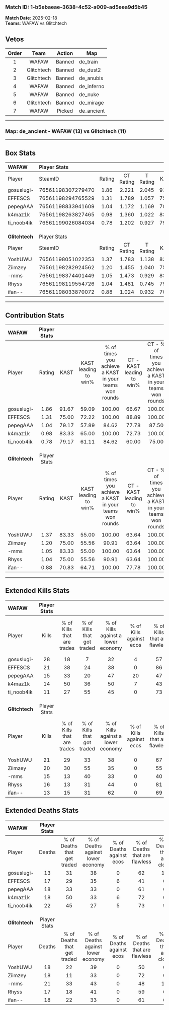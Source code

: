 ### Match ID: 1-b5ebaeae-3638-4c52-a009-ad5eea9d5b45  
**Match Date**: 2025-02-18  
**Teams**: WAFAW vs Glitchtech  

## Vetos  

| Order | Team | Action | Map |
| :---: | :--: | :----: | --- |
| 1 | WAFAW | Banned | de_train |
| 2 | Glitchtech | Banned | de_dust2 |
| 3 | Glitchtech | Banned | de_anubis |
| 4 | WAFAW | Banned | de_inferno |
| 5 | WAFAW | Banned | de_nuke |
| 6 | Glitchtech | Banned | de_mirage |
| 7 | WAFAW | Picked | de_ancient |

---  

### **Map**: de_ancient - WAFAW (13) vs Glitchtech (11)  
---  

## Box Stats  

| **WAFAW**      | Player Stats      |        |           |          |       |       |       |         |        |      |     |
| :- | :- | :-: | :-: | :-: | :-: | :-: | :-: | :-: | :-: | :-: | :-: |
| Player         | SteamID           | Rating | CT Rating | T Rating | KAST  |  ADR  | Kills | Assists | Deaths | K/D  | HS% |
| gosuslugi-     | 76561198307279470 |  1.86  |   2.221   |  2.045   | 91.67 | 122.8 |  28   |    5    |   13   | 2.15 | 71  |
| EFFESCS        | 76561198294765529 |  1.31  |   1.789   |  1.057   | 75.00 | 91.0  |  21   |    8    |   17   | 1.24 | 57  |
| pepegAAA       | 76561198833941609 |  1.04  |   1.172   |  1.169   | 79.17 | 72.0  |  15   |    6    |   18   | 0.83 | 66  |
| k4maz1k        | 76561198263827465 |  0.98  |   1.360   |  1.022   | 83.33 | 59.5  |  14   |    3    |   18   | 0.78 | 85  |
| ti_noob4ik     | 76561199026084034 |  0.78  |   1.202   |  0.927   | 79.17 | 60.8  |  11   |    9    |   22   | 0.50 | 72  |
|                |                   |        |           |          |       |       |       |         |        |      |     |
|                |                   |        |           |          |       |       |       |         |        |      |     |
|                |                   |        |           |          |       |       |       |         |        |      |     |
| **Glitchtech** | Player Stats      |        |           |          |       |       |       |         |        |      |     |
| Player         | SteamID           | Rating | CT Rating | T Rating | KAST  |  ADR  | Kills | Assists | Deaths | K/D  | HS% |
| YoshUWU        | 76561198051022353 |  1.37  |   1.783   |  1.138   | 83.33 | 97.0  |  21   |    8    |   18   | 1.17 | 52  |
| Ziimzey        | 76561198282924562 |  1.20  |   1.455   |  1.040   | 75.00 | 78.9  |  20   |    5    |   18   | 1.11 | 45  |
| -mms           | 76561198374401449 |  1.05  |   1.473   |  0.929   | 83.33 | 81.4  |  15   |   10    |   21   | 0.71 | 60  |
| Rhyss          | 76561198119554726 |  1.04  |   1.481   |  0.745   | 75.00 | 65.6  |  16   |    6    |   17   | 0.94 | 50  |
| ifan--         | 76561198033870072 |  0.88  |   1.024   |  0.932   | 70.83 | 66.2  |  13   |    6    |   18   | 0.72 | 38  |
---  

## Contribution Stats  

| **WAFAW**      | Player Stats |       |                      |                                                        |                           |                                                             |                          |                                                            |
| :- | :-: | :-: | :-: | :-: | :-: | :-: | :-: | :-: |
| Player         |    Rating    | KAST  | KAST leading to win% | % of times you achieve a KAST in your teams won rounds | CT - KAST leading to win% | CT - % of times you achieve a KAST in your teams won rounds | T - KAST leading to win% | T - % of times you achieve a KAST in your teams won rounds |
| gosuslugi-     |     1.86     | 91.67 |        59.09         |                         100.00                         |           66.67           |                           100.00                            |          50.00           |                           100.00                           |
| EFFESCS        |     1.31     | 75.00 |        72.22         |                         100.00                         |           88.89           |                           100.00                            |          55.56           |                           100.00                           |
| pepegAAA       |     1.04     | 79.17 |        57.89         |                         84.62                          |           77.78           |                            87.50                            |          40.00           |                           80.00                            |
| k4maz1k        |     0.98     | 83.33 |        65.00         |                         100.00                         |           72.73           |                           100.00                            |          55.56           |                           100.00                           |
| ti_noob4ik     |     0.78     | 79.17 |        61.11         |                         84.62                          |           60.00           |                            75.00                            |          62.50           |                           100.00                           |
|                |              |       |                      |                                                        |                           |                                                             |                          |                                                            |
|                |              |       |                      |                                                        |                           |                                                             |                          |                                                            |
|                |              |       |                      |                                                        |                           |                                                             |                          |                                                            |
| **Glitchtech** | Player Stats |       |                      |                                                        |                           |                                                             |                          |                                                            |
| Player         |    Rating    | KAST  | KAST leading to win% | % of times you achieve a KAST in your teams won rounds | CT - KAST leading to win% | CT - % of times you achieve a KAST in your teams won rounds | T - KAST leading to win% | T - % of times you achieve a KAST in your teams won rounds |
| YoshUWU        |     1.37     | 83.33 |        55.00         |                         100.00                         |           63.64           |                           100.00                            |          44.44           |                           100.00                           |
| Ziimzey        |     1.20     | 75.00 |        55.56         |                         90.91                          |           63.64           |                           100.00                            |          42.86           |                           75.00                            |
| -mms           |     1.05     | 83.33 |        55.00         |                         100.00                         |           63.64           |                           100.00                            |          44.44           |                           100.00                           |
| Rhyss          |     1.04     | 75.00 |        55.56         |                         90.91                          |           63.64           |                           100.00                            |          42.86           |                           75.00                            |
| ifan--         |     0.88     | 70.83 |        64.71         |                         100.00                         |           77.78           |                           100.00                            |          50.00           |                           100.00                           |
---  

## Extended Kills Stats  

| **WAFAW**      | Player Stats |                            |                            |                                    |                         |                              |                                 |                                       |                    |           |
| :- | :-: | :-: | :-: | :-: | :-: | :-: | :-: | :-: | :-: | :-: |
| Player         |    Kills     | % of Kills that are trades | % of Kills that got traded | % of Kills against a lower economy | % of Kills against ecos | % of Kills that are flawless | % of Kills that are close duels | % of Kills that are assisted by flash | Pistol Round Kills | AWP Kills |
| gosuslugi-     |      28      |             18             |             7              |                 32                 |            4            |              57              |               11                |                   4                   |         5          |     7     |
| EFFESCS        |      21      |             38             |             24             |                 38                 |            0            |              86              |                0                |                   0                   |         0          |     0     |
| pepegAAA       |      15      |             33             |             20             |                 47                 |           20            |              47              |                7                |                  13                   |         0          |     0     |
| k4maz1k        |      14      |             50             |             36             |                 50                 |            7            |              43              |                0                |                   7                   |         0          |     2     |
| ti_noob4ik     |      11      |             27             |             55             |                 45                 |            0            |              73              |                0                |                   9                   |         0          |     2     |
|                |              |                            |                            |                                    |                         |                              |                                 |                                       |                    |           |
|                |              |                            |                            |                                    |                         |                              |                                 |                                       |                    |           |
|                |              |                            |                            |                                    |                         |                              |                                 |                                       |                    |           |
| **Glitchtech** | Player Stats |                            |                            |                                    |                         |                              |                                 |                                       |                    |           |
| Player         |    Kills     | % of Kills that are trades | % of Kills that got traded | % of Kills against a lower economy | % of Kills against ecos | % of Kills that are flawless | % of Kills that are close duels | % of Kills that are assisted by flash | Pistol Round Kills | AWP Kills |
| YoshUWU        |      21      |             29             |             33             |                 38                 |            0            |              67              |               10                |                   5                   |         1          |     1     |
| Ziimzey        |      20      |             30             |             55             |                 35                 |            0            |              55              |                5                |                   5                   |         0          |     1     |
| -mms           |      15      |             13             |             40             |                 33                 |            0            |              40              |                0                |                   0                   |         0          |     1     |
| Rhyss          |      16      |             13             |             31             |                 44                 |            0            |              81              |               13                |                   6                   |         0          |     0     |
| ifan--         |      13      |             15             |             31             |                 62                 |            0            |              69              |                0                |                   0                   |         0          |     1     |
## Extended Deaths Stats  

| **WAFAW**      | Player Stats |                             |                                   |                          |                               |                            |                           |               |
| :- | :-: | :-: | :-: | :-: | :-: | :-: | :-: | :-: |
| Player         |    Deaths    | % of Deaths that get traded | % of Deaths against lower economy | % of Deaths against ecos | % of Deaths that are flawless | % of Deaths that are close | % of Deaths while blinded | Deaths to AWP |
| gosuslugi-     |      13      |             31              |                38                 |            0             |              62               |             15             |            15             |       0       |
| EFFESCS        |      17      |             29              |                35                 |            6             |              41               |             0              |             0             |       0       |
| pepegAAA       |      18      |             33              |                33                 |            0             |              61               |             6              |             6             |       0       |
| k4maz1k        |      18      |             50              |                33                 |            6             |              72               |             0              |             0             |       0       |
| ti_noob4ik     |      22      |             45              |                27                 |            5             |              73               |             9              |             0             |       1       |
|                |              |                             |                                   |                          |                               |                            |                           |               |
|                |              |                             |                                   |                          |                               |                            |                           |               |
|                |              |                             |                                   |                          |                               |                            |                           |               |
| **Glitchtech** | Player Stats |                             |                                   |                          |                               |                            |                           |               |
| Player         |    Deaths    | % of Deaths that get traded | % of Deaths against lower economy | % of Deaths against ecos | % of Deaths that are flawless | % of Deaths that are close | % of Deaths while blinded | Deaths to AWP |
| YoshUWU        |      18      |             22              |                39                 |            0             |              50               |             0              |             6             |       0       |
| Ziimzey        |      18      |             11              |                33                 |            0             |              72               |             0              |             6             |       0       |
| -mms           |      21      |             33              |                43                 |            0             |              48               |             10             |             5             |       3       |
| Rhyss          |      17      |             18              |                41                 |            0             |              59               |             6              |             6             |       1       |
| ifan--         |      18      |             22              |                33                 |            0             |              61               |             6              |             6             |       1       |
